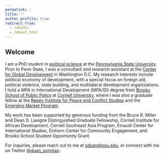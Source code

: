```yaml
---
permalink: /
title: ""
author_profile: true
redirect_from: 
  - /about/
  - /about.html
---
```

## Welcome

I am a PhD student in [political science](https://polisci.la.psu.edu/) at the [Pennsylvania State University](https://www.psu.edu/).  Prior to Penn State, I was a consultant and research assistant at the [Center for Global Development](https://www.cgdev.org/) in Washington D.C. My research interests include political economy of development, with a special focus on foreign aid, political violence, state building, and multilateral development organizations. I hold a MPA in International Development (MPA/ID) degree from [Brooks School of Public Policy](https://publicpolicy.cornell.edu/) at [Cornell University](https://www.cornell.edu/), where I was also a graduate fellow at the [Reppy Institute for Peace and Conflict Studies](https://einaudi.cornell.edu/programs/reppy-institute-peace-and-conflict-studies) and the [Emerging Market Program](https://emergingmarkets.dyson.cornell.edu/). 

My work has been supported by generous funding from the Bruce R. Miller and Dean D. Lavigne Distinguished Graduate Fellowship, Cornell Institute for African Development, Cornell Southeast Asia Program, Einaudi Center for International Studies, Einhorn Center for Community Engagement, and Brooks School Student Opportunity Grant.  

For inquiries, please reach out to me at [sduan@psu.edu](mailto:sduan@psu.edu), or connect with me on Twitter [@duan_songtao](https://twitter.com/duan_songtao).
